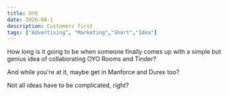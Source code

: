 ```yaml
---
title: OYO
date: 2020-08-1
description: Customers first
tags: ["Advertising", "Marketing","Short","Idea"]
---
```

How long is it going to be when someone finally comes up with a simple but genius idea of collaborating OYO Rooms and Tinder?

And while you're at it, maybe get in Manforce and Durex too?

Not all ideas have to be complicated, right?